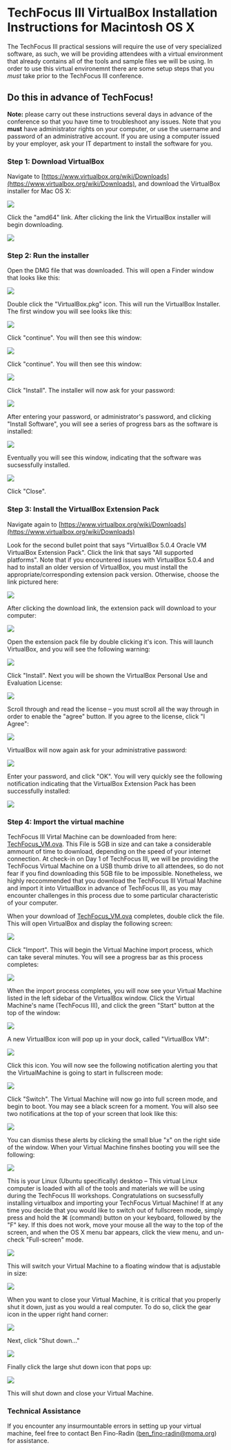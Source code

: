 # TechFocus III VirtualBox Installation Instructions for Macintosh OS X

The TechFocus III practical sessions will require the use of very specialized software, as such, we will be providing attendees with a virtual environment that already contains all of the tools and sample files we will be using. In order to use this virtual environemnt there are some setup steps that you *must* take prior to the TechFocus III conference.

## Do this in advance of TechFocus!
**Note:** please carry out these instructions several days in advance of the conference so that you have time to troubleshoot any issues. Note that you **must** have administrator rights on your computer, or use the username and password of an administrative account. If you are using a computer issued by your employer, ask your IT department to install the software for you. 

### Step 1: Download VirtualBox

Navigate to [https://www.virtualbox.org/wiki/Downloads](https://www.virtualbox.org/wiki/Downloads), and download the VirtualBox installer for Mac OS X:

![](img/mac/mac-installer.png) 

Click the "amd64" link. After clicking the link the VirtualBox installer will begin downloading.

![](img/mac/download.png)

### Step 2: Run the installer

Open the DMG file that was downloaded. This will open a Finder window that looks like this:

![](img/mac/dmg.png)

Double click the "VirtualBox.pkg" icon. This will run the VirtualBox Installer. The first window you will see looks like this:

![](img/mac/installer-1.png)

Click "continue". You will then see this window:

![](img/mac/installer-2.png)

Click "continue". You will then see this window:

![](img/mac/installer-3.png)

Click "Install". The installer will now ask for your password:

![](img/mac/installer-4.png)

After entering your password, or administrator's password, and clicking "Install Software", you will see a series of progress bars as the software is installed:

![](img/mac/installer-5.png)

Eventually you will see this window, indicating that the software was sucsessfully installed.

![](img/mac/installer-6.png)

Click "Close".

### Step 3: Install the VirtualBox Extension Pack

Navigate again to [https://www.virtualbox.org/wiki/Downloads](https://www.virtualbox.org/wiki/Downloads)

Look for the second bullet point that says "VirtualBox 5.0.4 Oracle VM VirtualBox Extension Pack". Click the link that says "All supported platforms". Note that if you encountered issues with VirtualBox 5.0.4 and had to install an older version of VirtualBox, you must install the appropriate/corresponding extension pack version. Otherwise, choose the link pictured here:

![](img/mac/extension-pack.png)

After clicking the download link, the extension pack will download to your computer:

![](img/mac/extension-pack-1.png)

Open the extension pack file by double clicking it's icon. This will launch VirtualBox, and you will see the following warning:

![](img/mac/extension-pack-2.png)

Click "Install". Next you will be shown the VirtualBox Personal Use and Evaluation License:

![](img/mac/extension-pack-3.png)

Scroll through and read the license – you must scroll all the way through in order to enable the "agree" button. If you agree to the license, click "I Agree":

![](img/mac/extension-pack-4.png)

VirtualBox will now again ask for your administrative password:

![](img/mac/extension-pack-5.png)

Enter your password, and click "OK". You will very quickly see the following notification indicating that the VirtualBox Extension Pack has been successfully installed:

![](img/mac/extension-pack-6.png)

### Step 4: Import the virtual machine
TechFocus III Virtal Machine can be downloaded from here: [TechFocus_VM.ova](https://dl.dropboxusercontent.com/u/11471672/TFIII/VirtualBox/TechFocus_VM.ova). This File is 5GB in size and can take a considerable ammount of time to download, depending on the speed of your internet connection. At check-in on Day 1 of TechFocus III, we will be providing the TechFocus Virtual Machine on a USB thumb drive to all attendees, so do not fear if you find downloading this 5GB file to be impossible. Nonetheless, we highly reccommended that you download the TechFocus III Virtual Machine and import it into VirtualBox in advance of TechFocus III, as you may encounter challenges in this process due to some particular characteristic of your computer.

When your download of [TechFocus_VM.ova](https://dl.dropboxusercontent.com/u/11471672/TFIII/VirtualBox/TechFocus_VM.ova) completes, double click the file. This will open VirtualBox and display the following screen:

![](img/mac/import-1.png)

Click "Import". This will begin the Virtual Machine import process, which can take several minutes. You will see a progress bar as this process completes:

![](img/mac/import-2.png)

When the import process completes, you will now see your Virtual Machine listed in the left sidebar of the VirtualBox window. Click the Virtual Machine's name (TechFocus III), and click the green "Start" button at the top of the window:

![](img/mac/import-4.png)

A new VirtualBox icon will pop up in your dock, called "VirtualBox VM":

![](img/mac/launch-1.png)

Click this icon. You will now see the following notification alerting you that the VirtualMachine is going to start in fullscreen mode:

![](img/mac/launch-2.png)

Click "Switch". The Virtual Machine will now go into full screen mode, and begin to boot. You may see a black screen for a moment. You will also see two notifications at the top of your screen that look like this:

![](img/mac/launch-3.png)

You can dismiss these alerts by clicking the small blue "x" on the right side of the window. When your Virtual Machine finshes booting you will see the following:

![](img/mac/launch-4.png)

This is your Linux (Ubuntu specifically) desktop – This virtual Linux computer is loaded with all of the tools and materials we will be using during the TechFocus III workshops. Congratulations on sucsessfully installing virtualbox and importing your TechFocus Virtual Machine! If at any time you decide that you would like to switch out of fullscreen mode, simply press and hold the ⌘ (command) button on your keyboard, followed by the "F" key. If this does not work, move your mouse all the way to the top of the screen, and when the OS X menu bar appears, click the view menu, and un-check "Full-screen" mode.

![](img/mac/launch-5.png)

This will switch your Virtual Machine to a floating window that is adjustable in size:

![](img/mac/launch-6.png)

When you want to close your Virtual Machine, it is critical that you properly shut it down, just as you would a real computer. To do so, click the gear icon in the upper right hand corner:

![](img/mac/shutdown-1.png)

Next, click "Shut down…"

![](img/mac/shutdown-2.png)

Finally click the large shut down icon that pops up:

![](img/mac/shutdown-3.png)

This will shut down and close your Virtual Machine.

### Technical Assistance
If you encounter any insurmountable errors in setting up your virtual machine, feel free to contact Ben Fino-Radin ([ben_fino-radin@moma.org](mailto:ben_fino-radin@moma.org)) for assistance.





